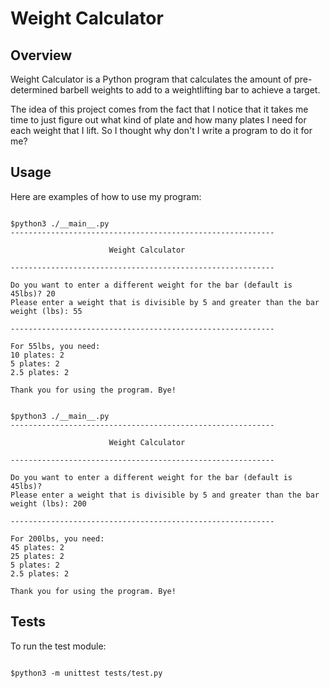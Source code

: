 # Weight Calculator

## Overview

Weight Calculator is a Python program that calculates the amount of pre-determined barbell weights to add to a weightlifting bar to achieve a target.

The idea of this project comes from the fact that I notice that it takes me time to just figure out what kind of plate and how many plates I need for each weight that I lift. So I thought why don't I write a program to do it for me?

## Usage

Here are examples of how to use my program:

``` text

$python3 ./__main__.py
-----------------------------------------------------------

                      Weight Calculator                    

-----------------------------------------------------------

Do you want to enter a different weight for the bar (default is 45lbs)? 20
Please enter a weight that is divisible by 5 and greater than the bar weight (lbs): 55

-----------------------------------------------------------

For 55lbs, you need: 
10 plates: 2
5 plates: 2
2.5 plates: 2

Thank you for using the program. Bye!

```

``` text

$python3 ./__main__.py
-----------------------------------------------------------

                      Weight Calculator                    

-----------------------------------------------------------

Do you want to enter a different weight for the bar (default is 45lbs)? 
Please enter a weight that is divisible by 5 and greater than the bar weight (lbs): 200

-----------------------------------------------------------

For 200lbs, you need: 
45 plates: 2
25 plates: 2
5 plates: 2
2.5 plates: 2

Thank you for using the program. Bye!

```

## Tests

To run the test module:

``` text

$python3 -m unittest tests/test.py

```
